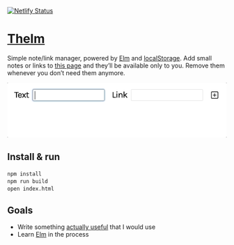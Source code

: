 [![Netlify Status](https://api.netlify.com/api/v1/badges/37df0d99-a006-4b19-a2f3-75c1f9a2973b/deploy-status)](https://app.netlify.com/sites/thelm/deploys)


# [Thelm][0]

Simple note/link manager, powered by [Elm][1] and [localStorage][2].
Add small notes or links to [this page][0] and they’ll be available only to you.
Remove them whenever you don’t need them anymore.

[![Usage example](assets/usage-example.gif)][0]


## Install & run

```bash
npm install
npm run build
open index.html
```


## Goals

- Write something [actually useful][0] that I would use
- Learn [Elm][1] in the process


[0]: https://thelm.netlify.com
[1]: https://elm-lang.org
[2]: https://developer.mozilla.org/en-US/docs/Web/API/Storage
